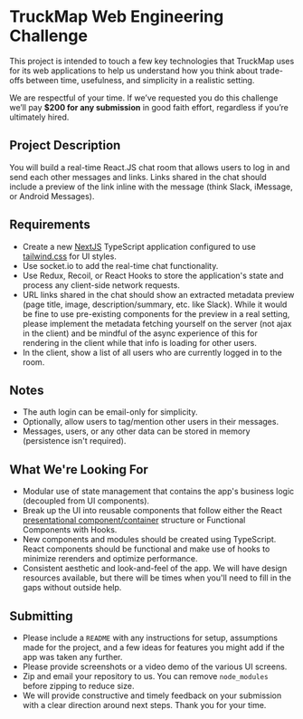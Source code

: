 # TruckMap Web Engineering Challenge

This project is intended to touch a few key technologies that TruckMap uses for its web applications to help us understand how you think about trade-offs between time, usefulness, and simplicity in a realistic setting.

We are respectful of your time. If we’ve requested you do this challenge we’ll pay **$200 for any submission** in good faith effort, regardless if you’re ultimately hired.

## Project Description

You will build a real-time React.JS chat room that allows users to log in and send each other messages and links.  Links shared in the chat should include a preview of the link inline with the message (think Slack, iMessage, or Android Messages).

## Requirements

- Create a new [NextJS](https://nextjs.org) TypeScript application configured to use [tailwind.css](https://tailwindcss.com) for UI styles.
- Use socket.io to add the real-time chat functionality.
- Use Redux, Recoil, or React Hooks to store the application's state and process any client-side network requests.
- URL links shared in the chat should show an extracted metadata preview (page title, image, description/summary, etc. like Slack).  While it would be fine to use pre-existing components for the preview in a real setting, please implement the metadata fetching yourself on the server (not ajax in the client) and be mindful of the async experience of this for rendering in the client while that info is loading for other users.
- In the client, show a list of all users who are currently logged in to the room.

## Notes
- The auth login can be email-only for simplicity.
- Optionally, allow users to tag/mention other users in their messages.
- Messages, users, or any other data can be stored in memory (persistence isn't required).

## What We're Looking For

- Modular use of state management that contains the app's business logic (decoupled from UI components).
- Break up the UI into reusable components that follow either the React [presentational component/container](https://medium.com/@dan_abramov/smart-and-dumb-components-7ca2f9a7c7d0) structure or Functional Components with Hooks.
- New components and modules should be created using TypeScript. React components should be functional and make use of hooks to minimize rerenders and optimize performance.
- Consistent aesthetic and look-and-feel of the app.  We will have design resources available, but there will be times when you'll need to fill in the gaps without outside help.

## Submitting

- Please include a `README` with any instructions for setup, assumptions made for the project, and a few ideas for features you might add if the app was taken any further.
- Please provide screenshots or a video demo of the various UI screens.
- Zip and email your repository to us. You can remove `node_modules` before zipping to reduce size.
- We will provide constructive and timely feedback on your submission with a clear direction around next steps.  Thank you for your time.
